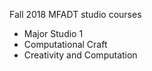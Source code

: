 Fall 2018 MFADT studio courses 

* Major Studio 1
* Computational Craft
* Creativity and Computation
